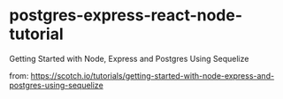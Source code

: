 # postgres-express-react-node-tutorial
Getting Started with Node, Express and Postgres Using Sequelize

from: https://scotch.io/tutorials/getting-started-with-node-express-and-postgres-using-sequelize
